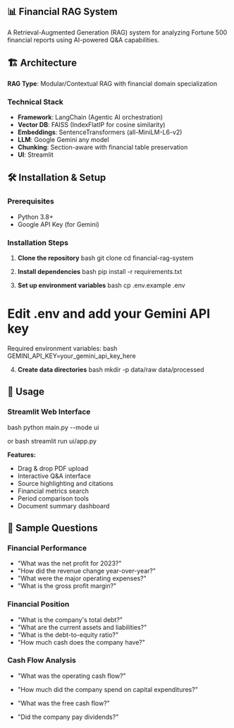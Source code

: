 ## 📊 Financial RAG System
A Retrieval-Augmented Generation (RAG) system for analyzing Fortune 500 financial reports using AI-powered Q&A capabilities.

## 🏗️ Architecture

**RAG Type**: Modular/Contextual RAG with financial domain specialization

### Technical Stack
- **Framework**: LangChain (Agentic AI orchestration)
- **Vector DB**: FAISS (IndexFlatIP for cosine similarity)
- **Embeddings**: SentenceTransformers (all-MiniLM-L6-v2)
- **LLM**: Google Gemini any model
- **Chunking**: Section-aware with financial table preservation
- **UI**: Streamlit

## 🛠️ Installation & Setup

### Prerequisites
- Python 3.8+
- Google API Key (for Gemini)

### Installation Steps

1. **Clone the repository**
bash
git clone <repository-url>
cd financial-rag-system


2. **Install dependencies**
bash
pip install -r requirements.txt


3. **Set up environment variables**
bash
cp .env.example .env
# Edit .env and add your Gemini API key


Required environment variables:
bash
GEMINI_API_KEY=your_gemini_api_key_here

4. **Create data directories**
bash
mkdir -p data/raw data/processed

## 🚀 Usage

### Streamlit Web Interface

bash
python main.py --mode ui

or
bash
streamlit run ui/app.py


**Features:**
- Drag & drop PDF upload
- Interactive Q&A interface
- Source highlighting and citations
- Financial metrics search
- Period comparison tools
- Document summary dashboard

## 📖 Sample Questions

### Financial Performance
- "What was the net profit for 2023?"
- "How did the revenue change year-over-year?"
- "What were the major operating expenses?"
- "What is the gross profit margin?"

### Financial Position  
- "What is the company's total debt?"
- "What are the current assets and liabilities?"
- "What is the debt-to-equity ratio?"
- "How much cash does the company have?"

### Cash Flow Analysis
- "What was the operating cash flow?"
- "How much did the company spend on capital expenditures?"
- "What was the free cash flow?"

- "Did the company pay dividends?"
